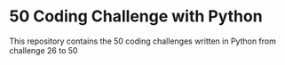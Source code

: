 # 50 Coding Challenge with Python
This repository contains the 50 coding challenges written in Python from challenge 26 to 50